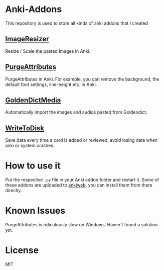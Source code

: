 # Anki-Addons
This repository is used to store all kinds of anki addons that I created

## [ImageResizer](https://searene.github.io/2016/02/14/ImageResizer-an-anki-addon-to-resize-images/)

Resize / Scale the pasted Images in Anki.

## [PurgeAttributes](https://searene.github.io/2016/02/14/PurgeAttributes-an-Anki-addon-to-purge-unnecessary-attributes/)

PurgeAttributes in Anki. For example, you can remove the background, the default font settings, line-height etc. in Anki.

## [GoldenDictMedia](https://searene.github.io/2016/02/14/GoldenDictMedia/)

Automatically import the images and audios pasted from Goldendict.

## [WriteToDisk](https://searene.github.io/2016/04/13/WriteToDisk/)

Save data every time a card is added or reviewed, avoid losing data when anki or system crashes.

# How to use it

Put the respective `.py` file in your Anki addon folder and restart it. Some of these addons are uploaded to [ankiweb](https://ankiweb.net/shared/addons/), you can install them from there directly.

# Known Issues

PurgeAttributes is ridiculously slow on Windows. Haven't found a solution yet.

# License

MIT

